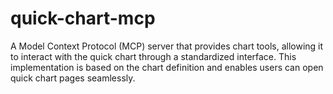 # quick-chart-mcp
A Model Context Protocol (MCP) server that provides chart tools, allowing it to interact with the quick chart through a standardized interface. This implementation is based on the chart definition and enables users can open quick chart pages seamlessly.
